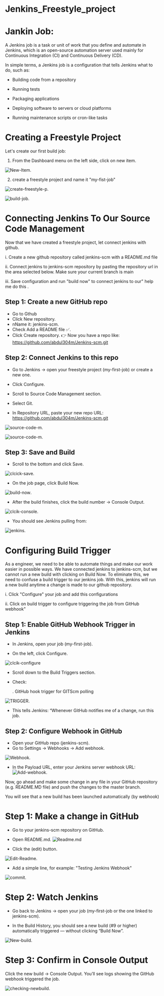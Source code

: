 # Jenkins_Freestyle_project 

# Jankin Job:
 A Jenkins job is a task or unit of work that you define and automate in Jenkins, which is an open-source automation server used mainly for Continuous Integration (CI) and Continuous Delivery (CD).

In simple terms, a Jenkins job is a configuration that tells Jenkins what to do, such as:

- Building code from a repository

- Running tests

- Packaging applications

- Deploying software to servers or cloud platforms

- Running maintenance scripts or cron-like tasks

# Creating a Freestyle Project 
Let's create our first build job:
1. From the Dashboard menu on the left side, click on new item.

![New-Item](./New-Pic-28/1.New-Item.png).

2. create a freestyle project and name it "my-fist-job"

![create-freestyle-p](./New-Pic-28/2.%20create-freestle-p.png).

![build-job](./New-Pic-28/3.%20create-build-job.png).

# Connecting Jenkins To Our Source Code Management

Now that we have created a freestyle project, let connect jenkins with github.

i. Create a new github repository called jenkins-scm with a README.md file

ii. Connect jenkins to jenkins-scm repository by pasting the repository url in the area selected below. Make sure your current branch is main

iii. Save configuration and run "build now" to connect jenkins to our" help me do this .

## Step 1: Create a new GitHub repo
- Go to Gthub
- Click New repository.
- nName it: jenkins-scm.
- Check Add a README file ✅.
- Click Create repository.
👉 Now you have a repo like: https://github.com/abdul304m/Jenkins-scm.git

## Step 2: Connect Jenkins to this repo
- Go to Jenkins → open your freestyle project (my-first-job) or create a new one.

- Click Configure.

- Scroll to Source Code Management section.

- Select Git.

- In Repository URL, paste your new repo URL: https://github.com/abdul304m/Jenkins-scm.git

![source-code-m](./New-Pic-28/5.source-code-m.png).

![source-code-m](./New-Pic-28/6.source-code-m.png).

## Step 3: Save and Build
- Scroll to the bottom and click Save.

![clcick-save](./New-Pic-28/7.click-save.png).

- On the job page, click Build Now.

![build-now](./New-Pic-28/8.click-build.png).

- After the build finishes, click the build number → Console Output.

![clcik-console](./New-Pic-28/10.clcik-console-output.png).

- You should see Jenkins pulling from:

![jenkins](./New-Pic-28/11.see-jenkins.png).

# Configuring Build Trigger

As a engineer, we need to be able to automate things and make our work easier in possible ways. We have connected jenkins to jenkins-scm, but we cannot run a new build with clicking on Build Now. To eliminate this, we need to confuse a build trigger to our jenkins job. With this, jenkins will run a new build anytime a change is made to our github repository.

i. Click "Configure" your job and add this configurations

ii. Click on build trigger to configure triggering the job from GitHub webhook"

## Step 1: Enable GitHub Webhook Trigger in Jenkins
- In Jenkins, open your job (my-first-job).

- On the left, click Configure.

![clcik-configure](./New-Pic-28/12.click-configure.png)

- Scroll down to the Build Triggers section.
- Check:

  . GitHub hook trigger for GITScm polling

![TRIGGER](./New-Pic-28/13.Triggers.png).

- This tells Jenkins: “Whenever GitHub notifies me of a change, run this job.

## Step 2: Configure Webhook in GitHub
- Open your GitHub repo (jenkins-scm).
- Go to Settings → Webhooks → Add webhook.

![Webhook](./New-Pic-28/14.webhook.png).

- In the Payload URL, enter your Jenkins server webhook URL:
![Add-webhook](./New-Pic-28/15.ADD-WEBHOOK.png).

Now, go ahead and make some change in any file in your GitHub repository (e.g. README.MD file) and push the changes to the master branch.

You will see that a new build has been launched automatically (by webhook)

# Step 1: Make a change in GitHub
- Go to your jenkins-scm repository on GitHub.
- Open README.md.
![Readme.md](./New-Pic-28/16.%20readme-md.png)

- Click the (edit) button.

![Edit-Readme](./New-Pic-28/17Edit-readme.png).

- Add a simple line, for example: "Testing Jenkins Webhook"

![commit](./New-Pic-28/18.commit-chnges.png).

# Step 2: Watch Jenkins
- Go back to Jenkins → open your job (my-first-job or the one linked to jenkins-scm).

- In the Build History, you should see a new build (#9 or higher) automatically triggered — without clicking “Build Now”.

![New-build](./New-Pic-28/19.New-build.png).

# Step 3: Confirm in Console Output
Click the new build → Console Output.
You’ll see logs showing the GitHub webhook triggered the job.

![checking-newbuild](./New-Pic-28/19.New-build.png).
